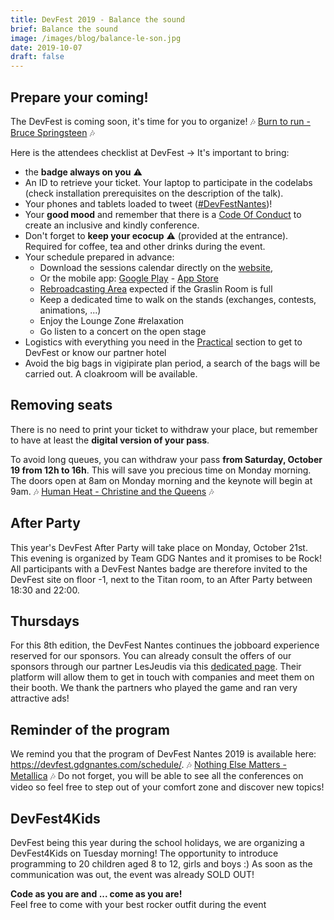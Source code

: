 ```yaml
---
title: DevFest 2019 - Balance the sound
brief: Balance the sound
image: /images/blog/balance-le-son.jpg
date: 2019-10-07
draft: false
---
```


## Prepare your coming!
The DevFest is coming soon, it's time for you to organize! 🎶 [Burn to run - Bruce Springsteen](https://www.youtube.com/watch?v=IxuThNgl3YA) 🎶

Here is the attendees checklist at DevFest → It's important to bring:

* the **badge always on you** :warning:
* An ID to retrieve your ticket. Your laptop to participate in the codelabs (check installation prerequisites on the description of the talk).
* Your phones and tablets loaded to tweet ([#DevFestNantes](https://twitter.com/search?q=%23devfestnantes))!
* Your **good mood** and remember that there is a [Code Of Conduct](https://devfest.gdgnantes.com/code-of-conduct/) to create an inclusive and kindly conference.
* Don't forget to **keep your ecocup** :warning: (provided at the entrance). Required for coffee, tea and other drinks during the event.
* Your schedule prepared in advance:
    * Download the sessions calendar directly on the [website](https://devfest.gdgnantes.com/schedule/),
    * Or the mobile app: [Google Play](https://play.google.com/store/apps/details?id=io.monkeypatch.mobile.konfetti) - [App Store](https://apps.apple.com/us/app/konfetti/id1480039275?app=itunes)
    * [Rebroadcasting Area](https://devfest.gdgnantes.com/attending/) expected if the Graslin Room is full
    * Keep a dedicated time to walk on the stands (exchanges, contests, animations, ...)
    * Enjoy the Lounge Zone #relaxation
    * Go listen to a concert on the open stage
* Logistics with everything you need in the [Practical](https://devfest.gdgnantes.com/attending/) section to get to DevFest or know our partner hotel
* Avoid the big bags in vigipirate plan period, a search of the bags will be carried out. A cloakroom will be available.

## Removing seats
There is no need to print your ticket to withdraw your place, but remember to have at least the **digital version of your pass**.

To avoid long queues, you can withdraw your pass **from Saturday, October 19 from 12h to 16h**. This will save you precious time on Monday morning. The doors open at 8am on Monday morning and the keynote will begin at 9am. 🎶 [Human Heat - Christine and the Queens](https://www.youtube.com/watch?v=FkWVD9w98ok) 🎶

## After Party
This year's DevFest After Party will take place on Monday, October 21st. This evening is organized by Team GDG Nantes and it promises to be Rock!
All participants with a DevFest Nantes badge are therefore invited to the DevFest site on floor -1, next to the Titan room, to an After Party between 18:30 and 22:00.

## Thursdays
For this 8th edition, the DevFest Nantes continues the jobboard experience reserved for our sponsors. You can already consult the offers of our sponsors through our partner LesJeudis via this [dedicated page](https://devfest.lesjeudis.com/). Their platform will allow them to get in touch with companies and meet them on their booth. We thank the partners who played the game and ran very attractive ads!

## Reminder of the program
We remind you that the program of DevFest Nantes 2019 is available here: https://devfest.gdgnantes.com/schedule/. 🎶 [Nothing Else Matters - Metallica](https://www.youtube.com/watch?v=tAGnKpE4NCI) 🎶
Do not forget, you will be able to see all the conferences on video so feel free to step out of your comfort zone and discover new topics!

## DevFest4Kids
DevFest being this year during the school holidays, we are organizing a DevFest4Kids on Tuesday morning! The opportunity to introduce programming to 20 children aged 8 to 12, girls and boys :)
As soon as the communication was out, the event was already SOLD OUT!

**Code as you are and ... come as you are!**  
Feel free to come with your best rocker outfit during the event   
